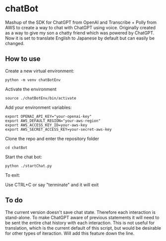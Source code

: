 # chatBot
Mashup of the SDK for ChatGPT from OpenAI and Transcribe + Polly from AWS to create a way to chat with ChatGPT using voice. Originally created as a way to give my son a chatty friend which was powered by ChatGPT. Now it is set to translate English to Japanese by default but can easily be changed. 

## How to use
Create a new virtual environment: 

`python -m venv chatBotEnv`

Activate the environment

`source ./chatBotEnv/bin/activate`

Add your environment variables:

```
export OPENAI_API_KEY="your-openai-key"
export AWS_DEFAULT_REGION="your-aws-region"
export AWS_ACCESS_KEY_ID=your-aws-key
export AWS_SECRET_ACCESS_KEY=your-secret-aws-key
```

Clone the repo and enter the repository folder

```cd chatBot```

Start the chat bot: 

```python ./startChat.py```

To exit: 

Use CTRL+C or say "terminate" and it will exit

## To do
The current version doesn't save chat state. Therefore each interaction is stand-alone. To make ChatGPT aware of previous statements it will need to be sent the entire chat history with each interaction. This is not useful for translation, which is the current default of this script, but would be desirable for other types of iteraction. Will add this feature down the line. 
